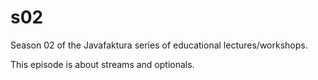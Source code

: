 # s02
Season 02 of the Javafaktura series of educational lectures/workshops.

This episode is about streams and optionals.
